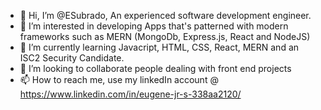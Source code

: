 - 👋 Hi, I’m @ESubrado, An experienced software development engineer.
- 👀 I’m interested in developing Apps that's patterned with modern frameworks such as MERN (MongoDb, Express.js, React and NodeJS)
- 🌱 I’m currently learning Javacript, HTML, CSS, React, MERN and an ISC2 Security Candidate. 
- 💞️ I’m looking to collaborate people dealing with front end projects
- 📫 How to reach me, use my linkedIn account @ https://www.linkedin.com/in/eugene-jr-s-338aa2120/

<!---
ESubrado/ESubrado is a ✨ special ✨ repository because its `README.md` (this file) appears on your GitHub profile.
You can click the Preview link to take a look at your changes.
--->
